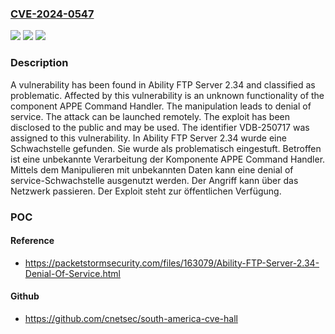 ### [CVE-2024-0547](https://cve.mitre.org/cgi-bin/cvename.cgi?name=CVE-2024-0547)
![](https://img.shields.io/static/v1?label=Product&message=Ability%20FTP%20Server&color=blue)
![](https://img.shields.io/static/v1?label=Version&message=2.34%20&color=brightgreen)
![](https://img.shields.io/static/v1?label=Vulnerability&message=CWE-404%20Denial%20of%20Service&color=brightgreen)

### Description

A vulnerability has been found in Ability FTP Server 2.34 and classified as problematic. Affected by this vulnerability is an unknown functionality of the component APPE Command Handler. The manipulation leads to denial of service. The attack can be launched remotely. The exploit has been disclosed to the public and may be used. The identifier VDB-250717 was assigned to this vulnerability.
In Ability FTP Server 2.34 wurde eine Schwachstelle gefunden. Sie wurde als problematisch eingestuft. Betroffen ist eine unbekannte Verarbeitung der Komponente APPE Command Handler. Mittels dem Manipulieren mit unbekannten Daten kann eine denial of service-Schwachstelle ausgenutzt werden. Der Angriff kann über das Netzwerk passieren. Der Exploit steht zur öffentlichen Verfügung.

### POC

#### Reference
- https://packetstormsecurity.com/files/163079/Ability-FTP-Server-2.34-Denial-Of-Service.html

#### Github
- https://github.com/cnetsec/south-america-cve-hall

